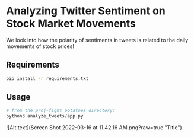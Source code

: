 # Analyzing Twitter Sentiment on Stock Market Movements
We look into how the polarity of sentiments in tweets is 
related to the daily movements of stock prices!

## Requirements
```bash
pip install -r requirements.txt
```

## Usage
```python
# from the proj-fight_potatoes directory:
python3 analyze_tweets/app.py
```

![Alt text](Screen Shot 2022-03-16 at 11.42.16 AM.png?raw=true "Title")